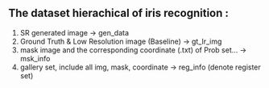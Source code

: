 ## The dataset hierachical of iris recognition :
1. SR generated image -> gen_data
2. Ground Truth & Low Resolution image (Baseline) -> gt_lr_img
3. mask image and the corresponding coordinate (.txt) of Prob set...
   -> msk_info
4. gallery set, include all img, mask, coordinate -> reg_info
   (denote register set)
